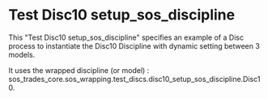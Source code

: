 # Test Disc10 setup_sos_discipline
This "Test Disc10 setup_sos_discipline" specifies an example of a Disc process to instantiate the Disc10 Discipline with dynamic setting between 3 models.

It uses the wrapped discipline (or model) : sos_trades_core.sos_wrapping.test_discs.disc10_setup_sos_discipline.Disc10.

